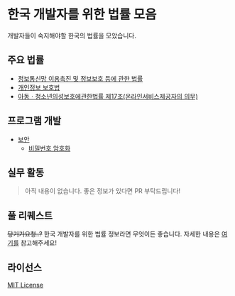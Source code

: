 # 한국 개발자를 위한 법률 모음

개발자들이 숙지해야할 한국의 법률을 모았습니다.

## 주요 법률

- [정보통신망 이용촉진 및 정보보호 등에 관한 법률](http://www.law.go.kr/법령/정보통신망%20이용촉진%20및%20정보보호%20등에%20관한%20법률)
- [개인정보 보호법](http://www.law.go.kr/법령/개인정보%20보호법)
- [아동ㆍ청소년의성보호에관한법률 제17조(온라인서비스제공자의 의무)](<http://www.law.go.kr/법령/아동ㆍ청소년의성보호에관한법률/(20190716,16275,20190115)/제17조>)

## 프로그램 개발

- [보안](https://github.com/tmdgus0084/kor-law-for-dev/blob/master/프로그램_개발/보안/)
  - [비밀번호 암호화](https://github.com/tmdgus0084/kor-law-for-dev/blob/master/프로그램_개발/보안/비밀번호_암호화.md)

## 실무 활동

> 아직 내용이 없습니다. 좋은 정보가 있다면 PR 부탁드립니다!

<!--

## 기타
> 아직 내용이 없습니다. 좋은 정보가 있다면 PR 부탁드립니다! PR 넣을 때는 이부분 주석을 풀어주세요!

-->

## 풀 리퀘스트

~~당기기요청..?~~
한국 개발자를 위한 법률 정보라면 무엇이든 좋습니다.
자세한 내용은
[여기를](https://github.com/tmdgus0084/kor-law-for-dev/blob/master/CONTRIBUTING.md)
참고해주세요!

## 라이선스

[MIT License](https://github.com/tmdgus0084/kor-law-for-dev/blob/master/LICENSE)
